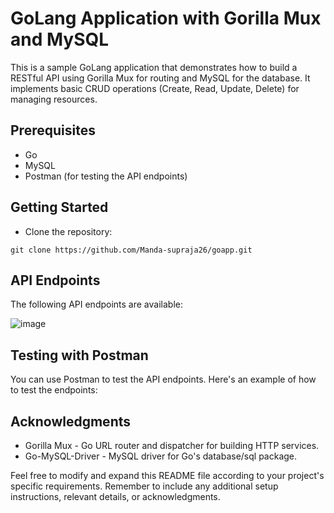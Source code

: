 # GoLang Application with Gorilla Mux and MySQL
This is a sample GoLang application that demonstrates how to build a RESTful API using Gorilla Mux for routing and MySQL for the database. It implements basic CRUD operations (Create, Read, Update, Delete) for managing resources.

## Prerequisites
- Go 
- MySQL 
- Postman (for testing the API endpoints)

## Getting Started
- Clone the repository:
```
git clone https://github.com/Manda-supraja26/goapp.git
```





## API Endpoints

The following API endpoints are available:

![image](https://github.com/Manda-supraja26/goapp/assets/88205562/0839f0bf-9660-47ba-86b2-058d479cac2f)



## Testing with Postman
You can use Postman to test the API endpoints. Here's an example of how to test the endpoints:


## Acknowledgments
- Gorilla Mux - Go URL router and dispatcher for building HTTP services.
- Go-MySQL-Driver - MySQL driver for Go's database/sql package.

  
Feel free to modify and expand this README file according to your project's specific requirements. Remember to include any additional setup instructions, relevant details, or acknowledgments.
